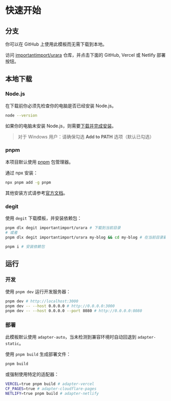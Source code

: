 # 快速开始

## 分支

你可以在 GitHub 上使用此模板而无需下载到本地。

访问 [importantimport/urara](https://github.com/importantimport/urara) 仓库，并点击下面的 GitHub, Vercel 或 Netlify 部署按钮。

## 本地下载

### Node.js

在下载前你必须先检查你的电脑是否已经安装 Node.js。

```bash
node --version
```

如果你的电脑未安装 Node.js，则需要[下载并完成安装](https://nodejs.org/zh-cn/download)。

> 对于 Windows 用户：请确保勾选 **Add to PATH** 选项（默认已勾选）

### pnpm

本项目默认使用 [pnpm](https://pnpm.io/zh) 包管理器。

通过 npx 安装：

```bash
npx pnpm add -g pnpm
```

其他安装方式请参考[官方文档](https://pnpm.io/zh/installation)。

### degit

使用 `degit` 下载模板，并安装依赖包：

```bash
pnpm dlx degit importantimport/urara # 下载到当前目录
# 或者
pnpm dlx degit importantimport/urara my-blog && cd my-blog # 在当前目录新建 my-blog 文件夹并下载到里面，再切换到这个文件夹里

pnpm i # 安装依赖包
```

## 运行

### 开发

使用 `pnpm dev` 运行开发服务器：

```bash
pnpm dev # http://localhost:3000
pnpm dev -- --host 0.0.0.0 # http://0.0.0.0:3000
pnpm dev -- --host 0.0.0.0 --port 8080 # http://0.0.0.0:8080
```

### 部署

此模板默认使用 `adapter-auto`，当未检测到兼容环境时自动回退到 `adapter-static`。

使用 `pnpm build` 生成部署文件：

```bash
pnpm build
```

或强制使用特定的适配器：

```bash
VERCEL=true pnpm build # adapter-vercel
CF_PAGES=true # adapter-cloudflare-pages
NETLIFY=true pnpm build # adapter-netlify
```
